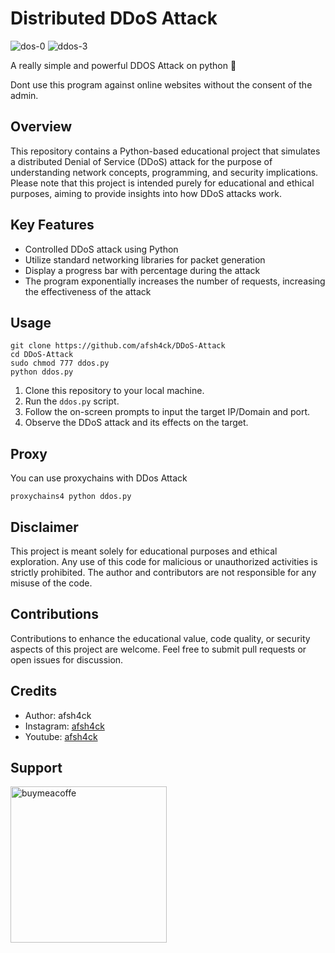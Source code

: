 # Distributed DDoS Attack

![dos-0](https://github.com/user-attachments/assets/ea55af3c-c513-40e9-9947-483c9bd23c04)
![ddos-3](https://github.com/user-attachments/assets/024dc9ea-c7b7-487e-a1c7-6d58288339a6)

A really simple and powerful DDOS Attack on python 🚀

Dont use this program against online websites without the consent of the admin.

## Overview

This repository contains a Python-based educational project that simulates a distributed Denial of Service (DDoS) attack for the purpose of understanding network concepts, programming, and security implications. Please note that this project is intended purely for educational and ethical purposes, aiming to provide insights into how DDoS attacks work.

## Key Features

- Controlled DDoS attack using Python
- Utilize standard networking libraries for packet generation
- Display a progress bar with percentage during the attack
- The program exponentially increases the number of requests, increasing the effectiveness of the attack

## Usage

```
git clone https://github.com/afsh4ck/DDoS-Attack
cd DDoS-Attack
sudo chmod 777 ddos.py
python ddos.py
```
1. Clone this repository to your local machine.
2. Run the `ddos.py` script.
3. Follow the on-screen prompts to input the target IP/Domain and port.
4. Observe the DDoS attack and its effects on the target.

## Proxy

You can use proxychains with DDos Attack
```
proxychains4 python ddos.py
```

## Disclaimer

This project is meant solely for educational purposes and ethical exploration. Any use of this code for malicious or unauthorized activities is strictly prohibited. The author and contributors are not responsible for any misuse of the code.

## Contributions

Contributions to enhance the educational value, code quality, or security aspects of this project are welcome. Feel free to submit pull requests or open issues for discussion.

## Credits
- Author:       afsh4ck
- Instagram:   <a href="https://www.instagram.com/afsh4ck">afsh4ck</a>
- Youtube:     <a href="https://youtube.com/@afsh4ck">afsh4ck</a>

## Support

<a href="https://www.buymeacoffee.com/afsh4ck" rel="nofollow"><img width="250" alt="buymeacoffe" src="https://camo.githubusercontent.com/b046532cac63358f348a2cf0b9f45916e7a13de1a2ccb4ebef504b0a882bb2b3/68747470733a2f2f63646e2e6275796d6561636f666665652e636f6d2f627574746f6e732f76322f64656661756c742d6f72616e67652e706e67" data-canonical-src="https://cdn.buymeacoffee.com/buttons/v2/default-orange.png" style="max-width: 100%;"></a>

